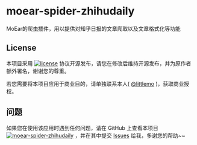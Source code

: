 # moear-spider-zhihudaily

MoEar的爬虫插件，用以提供对知乎日报的文章爬取以及文章格式化等功能

## License

本项目采用 [![license](https://img.shields.io/github/license/littlemo/moear-spider-zhihudaily.svg)](https://github.com/littlemo/moear-spider-zhihudaily) 协议开源发布，请您在修改后维持开源发布，并为原作者额外署名，谢谢您的尊重。

若您需要将本项目应用于商业目的，请单独联系本人( [@littlemo](https://github.com/littlemo) )，获取商业授权。

## 问题

如果您在使用该应用时遇到任何问题，请在 GitHub 上查看本项目 [![moear-spider-zhihudaily](https://img.shields.io/badge/Repo-moear--spider--zhihudaily-brightgreen.svg)](https://github.com/littlemo/moear-spider-zhihudaily) ，并在其中提交 [Issues](https://github.com/littlemo/moear-spider-zhihudaily/issues) 给我，多谢您的帮助~~
